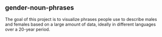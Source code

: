 gender-noun-phrases
-------------------

The goal of this project is to visualize phrases people use to
describe males and females based on a large amount of data, ideally in
different languages over a 20-year period.
